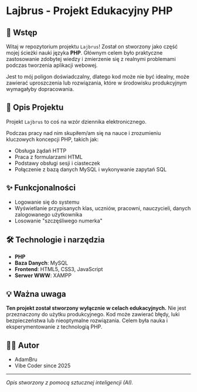 # Lajbrus - Projekt Edukacyjny PHP

## 👋 Wstęp

Witaj w repozytorium projektu `Lajbrus`! Został on stworzony jako część mojej ścieżki nauki języka **PHP**. Głównym celem było praktyczne zastosowanie zdobytej wiedzy i zmierzenie się z realnymi problemami podczas tworzenia aplikacji webowej.

Jest to mój poligon doświadczalny, dlatego kod może nie być idealny, może zawierać uproszczenia lub rozwiązania, które w środowisku produkcyjnym wymagałyby dopracowania.

## 📝 Opis Projektu

Projekt `Lajbrus` to coś na wzór dziennika elektronicznego.

Podczas pracy nad nim skupiłem/am się na nauce i zrozumieniu kluczowych koncepcji PHP, takich jak:

*   Obsługa żądań HTTP
*   Praca z formularzami HTML
*   Podstawy obsługi sesji i ciasteczek
*   Połączenie z bazą danych MySQL i wykonywanie zapytań SQL

## ✨ Funkcjonalności

*   Logowanie się do systemu
*   Wyświetlanie przypisanych klas, uczniów, pracowni, nauczycieli, danych zalogowanego użytkownika
*   Losowanie "szczęśliwego numerka"

## 🛠️ Technologie i narzędzia

*   **PHP**
*   **Baza Danych**: MySQL
*   **Frontend**: HTML5, CSS3, JavaScript
*   **Serwer WWW**: XAMPP

## 💡 Ważna uwaga

**Ten projekt został stworzony wyłącznie w celach edukacyjnych.** Nie jest przeznaczony do użytku produkcyjnego. Kod może zawierać błędy, luki bezpieczeństwa lub nieoptymalne rozwiązania. Celem była nauka i eksperymentowanie z technologią PHP.

## 🧑‍💻 Autor

*   AdamBru
*   Vibe Coder since 2025

---

_Opis stworzony z pomocą sztucznej inteligencji (AI)._
